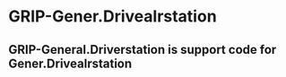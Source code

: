 # GRIP-Gener.Drivealrstation
<h2>GRIP-General.Driverstation is support code for Gener.Drivealrstation
